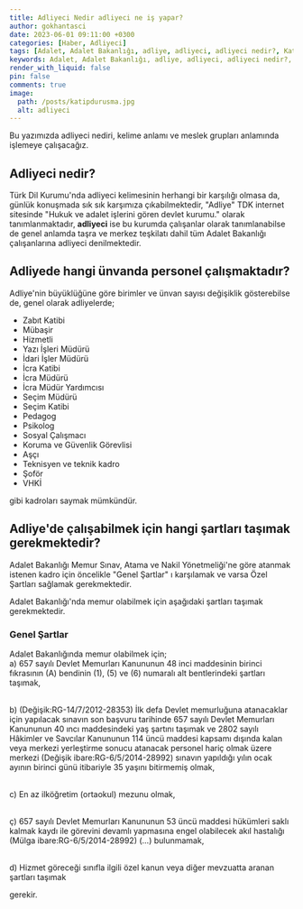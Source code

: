 ```yaml
---
title: Adliyeci Nedir adliyeci ne iş yapar?
author: gokhantasci
date: 2023-06-01 09:11:00 +0300
categories: [Haber, Adliyeci]
tags: [Adalet, Adalet Bakanlığı, adliye, adliyeci, adliyeci nedir?, Katip ne iş yapar, mübaşir ne iş yapar, hizmetli ne iş yapar]
keywords: Adalet, Adalet Bakanlığı, adliye, adliyeci, adliyeci nedir?, Katip ne iş yapar, mübaşir ne iş yapar, hizmetli ne iş yapar
render_with_liquid: false
pin: false
comments: true
image:
  path: /posts/katipdurusma.jpg
  alt: adliyeci
---
```


Bu yazımızda adliyeci nediri, kelime anlamı ve meslek grupları anlamında işlemeye çalışacağız. 

## Adliyeci nedir?
Türk Dil Kurumu'nda adliyeci kelimesinin herhangi bir karşılığı olmasa da, günlük konuşmada sık sık karşımıza çıkabilmektedir, "Adliye" TDK internet sitesinde "Hukuk ve adalet işlerini gören devlet kurumu." olarak tanımlanmaktadır, **adliyeci** ise bu kurumda çalışanlar olarak tanımlanabilse de genel anlamda taşra ve merkez teşkilatı dahil tüm Adalet Bakanlığı çalışanlarına adliyeci denilmektedir.

## Adliyede hangi ünvanda personel çalışmaktadır?
Adliye'nin büyüklüğüne göre birimler ve ünvan sayısı değişiklik gösterebilse de, genel olarak adliyelerde;
- Zabıt Katibi
- Mübaşir
- Hizmetli
- Yazı İşleri Müdürü
- İdari İşler Müdürü
- İcra Katibi
- İcra Müdürü
- İcra Müdür Yardımcısı
- Seçim Müdürü
- Seçim Katibi
- Pedagog
- Psikolog
- Sosyal Çalışmacı
- Koruma ve Güvenlik Görevlisi
- Aşçı
- Teknisyen ve teknik kadro
- Şoför
- VHKİ

gibi kadroları saymak mümkündür. 

## Adliye'de çalışabilmek için hangi şartları taşımak gerekmektedir?
Adalet Bakanlığı Memur Sınav, Atama ve Nakil Yönetmeliği'ne göre atanmak istenen kadro için öncelikle "Genel Şartlar" ı karşılamak ve varsa Özel Şartları sağlamak gerekmektedir.

Adalet Bakanlığı'nda memur olabilmek  için aşağıdaki şartları taşımak gerekmektedir.

### Genel Şartlar
Adalet Bakanlığında memur olabilmek için;
<br>a) 657 sayılı Devlet Memurları Kanununun 48 inci maddesinin birinci fıkrasının (A) bendinin (1), (5) ve (6) numaralı alt bentlerindeki şartları taşımak,

<br>b) (Değişik:RG-14/7/2012-28353) İlk defa Devlet memurluğuna atanacaklar için yapılacak sınavın son başvuru tarihinde 657 sayılı Devlet Memurları Kanununun 40 ıncı maddesindeki yaş şartını taşımak ve 2802 sayılı Hâkimler ve Savcılar Kanununun 114 üncü maddesi kapsamı dışında kalan veya merkezi yerleştirme sonucu atanacak personel hariç olmak üzere merkezi (Değişik ibare:RG-6/5/2014-28992) sınavın yapıldığı yılın ocak ayının birinci günü itibariyle 35 yaşını bitirmemiş olmak,

<br>c) En az ilköğretim (ortaokul) mezunu olmak,

<br>ç) 657 sayılı Devlet Memurları Kanununun 53 üncü maddesi hükümleri saklı kalmak kaydı ile görevini devamlı yapmasına engel olabilecek akıl hastalığı (Mülga ibare:RG-6/5/2014-28992) (…) bulunmamak,

<br>d) Hizmet göreceği sınıfla ilgili özel kanun veya diğer mevzuatta aranan şartları taşımak

gerekir.








